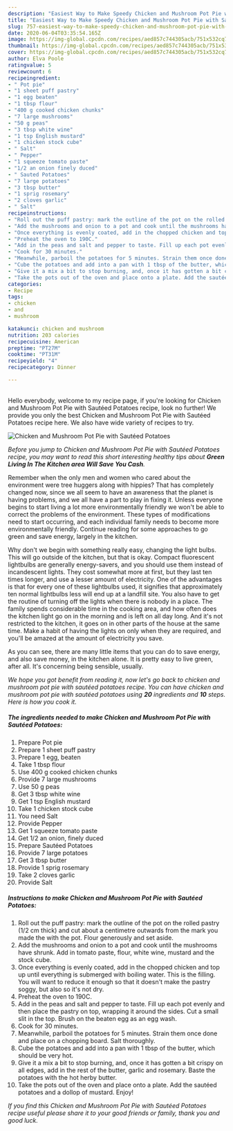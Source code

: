 ```yaml
---
description: "Easiest Way to Make Speedy Chicken and Mushroom Pot Pie with Sautéed Potatoes"
title: "Easiest Way to Make Speedy Chicken and Mushroom Pot Pie with Sautéed Potatoes"
slug: 757-easiest-way-to-make-speedy-chicken-and-mushroom-pot-pie-with-sauteed-potatoes
date: 2020-06-04T03:35:54.165Z
image: https://img-global.cpcdn.com/recipes/aed857c744305acb/751x532cq70/chicken-and-mushroom-pot-pie-with-sauteed-potatoes-recipe-main-photo.jpg
thumbnail: https://img-global.cpcdn.com/recipes/aed857c744305acb/751x532cq70/chicken-and-mushroom-pot-pie-with-sauteed-potatoes-recipe-main-photo.jpg
cover: https://img-global.cpcdn.com/recipes/aed857c744305acb/751x532cq70/chicken-and-mushroom-pot-pie-with-sauteed-potatoes-recipe-main-photo.jpg
author: Elva Poole
ratingvalue: 5
reviewcount: 6
recipeingredient:
- " Pot pie"
- "1 sheet puff pastry"
- "1 egg beaten"
- "1 tbsp flour"
- "400 g cooked chicken chunks"
- "7 large mushrooms"
- "50 g peas"
- "3 tbsp white wine"
- "1 tsp English mustard"
- "1 chicken stock cube"
- " Salt"
- " Pepper"
- "1 squeeze tomato paste"
- "1/2 an onion finely duced"
- " Sauted Potatoes"
- "7 large potatoes"
- "3 tbsp butter"
- "1 sprig rosemary"
- "2 cloves garlic"
- " Salt"
recipeinstructions:
- "Roll out the puff pastry: mark the outline of the pot on the rolled pastry (1/2 cm thick) and cut about a centimetre outwards from the mark you made the with the pot. Flour generously and set aside."
- "Add the mushrooms and onion to a pot and cook until the mushrooms have shrunk. Add in tomato paste, flour, white wine, mustard and the stock cube."
- "Once everything is evenly coated, add in the chopped chicken and top up until everything is submerged with boiling water. This is the filling. You will want to reduce it enough so that it doesn&#39;t make the pastry soggy, but also so it&#39;s not dry."
- "Preheat the oven to 190C."
- "Add in the peas and salt and pepper to taste. Fill up each pot evenly and then place the pastry on top, wrapping it around the sides. Cut a small slit in the top. Brush on the beaten egg as an egg wash."
- "Cook for 30 minutes."
- "Meanwhile, parboil the potatoes for 5 minutes. Strain them once done and place on a chopping board. Salt thoroughly."
- "Cube the potatoes and add into a pan with 1 tbsp of the butter, which should be very hot."
- "Give it a mix a bit to stop burning, and, once it has gotten a bit crispy on all edges, add in the rest of the butter, garlic and rosemary. Baste the potatoes with the hot herby butter."
- "Take the pots out of the oven and place onto a plate. Add the sautéed potatoes and a dollop of mustard. Enjoy!"
categories:
- Recipe
tags:
- chicken
- and
- mushroom

katakunci: chicken and mushroom 
nutrition: 203 calories
recipecuisine: American
preptime: "PT27M"
cooktime: "PT31M"
recipeyield: "4"
recipecategory: Dinner

---
```

<br>
Hello everybody, welcome to my recipe page, if you're looking for Chicken and Mushroom Pot Pie with Sautéed Potatoes recipe, look no further! We provide you only the best Chicken and Mushroom Pot Pie with Sautéed Potatoes recipe here. We also have wide variety of recipes to try.
<br>


![Chicken and Mushroom Pot Pie with Sautéed Potatoes](https://img-global.cpcdn.com/recipes/aed857c744305acb/751x532cq70/chicken-and-mushroom-pot-pie-with-sauteed-potatoes-recipe-main-photo.jpg)

<i>Before you jump to Chicken and Mushroom Pot Pie with Sautéed Potatoes recipe, you may want to read this short interesting healthy tips about 
<strong>Green Living In The Kitchen area Will Save You Cash</strong>.</i>
</br>

Remember when the only men and women who cared about the environment were tree huggers along with hippies? That has completely changed now, since we all seem to have an awareness that the planet is having problems, and we all have a part to play in fixing it. Unless everyone begins to start living a lot more environmentally friendly we won't be able to correct the problems of the environment. These types of modifications need to start occurring, and each individual family needs to become more environmentally friendly. Continue reading for some approaches to go green and save energy, largely in the kitchen.

Why don't we begin with something really easy, changing the light bulbs. This will go outside of the kitchen, but that is okay. Compact fluorescent lightbulbs are generally energy-savers, and you should use them instead of incandescent lights. They cost somewhat more at first, but they last ten times longer, and use a lesser amount of electricity. One of the advantages is that for every one of these lightbulbs used, it signifies that approximately ten normal lightbulbs less will end up at a landfill site. You also have to get the routine of turning off the lights when there is nobody in a place. The family spends considerable time in the cooking area, and how often does the kitchen light go on in the morning and is left on all day long. And it's not restricted to the kitchen, it goes on in other parts of the house at the same time. Make a habit of having the lights on only when they are required, and you'll be amazed at the amount of electricity you save.

As you can see, there are many little items that you can do to save energy, and also save money, in the kitchen alone. It is pretty easy to live green, after all. It's concerning being sensible, usually.


<i>We hope you got benefit from reading it, now let's go back to chicken and mushroom pot pie with sautéed potatoes recipe. You can have chicken and mushroom pot pie with sautéed potatoes using <strong>20</strong> ingredients and <strong>10</strong> steps. Here is how you cook it.
</i>

##### The ingredients needed to make Chicken and Mushroom Pot Pie with Sautéed Potatoes:

1. Prepare  Pot pie
1. Prepare 1 sheet puff pastry
1. Prepare 1 egg, beaten
1. Take 1 tbsp flour
1. Use 400 g cooked chicken chunks
1. Provide 7 large mushrooms
1. Use 50 g peas
1. Get 3 tbsp white wine
1. Get 1 tsp English mustard
1. Take 1 chicken stock cube
1. You need  Salt
1. Provide  Pepper
1. Get 1 squeeze tomato paste
1. Get 1/2 an onion, finely duced
1. Prepare  Sautéed Potatoes
1. Provide 7 large potatoes
1. Get 3 tbsp butter
1. Provide 1 sprig rosemary
1. Take 2 cloves garlic
1. Provide  Salt


##### Instructions to make Chicken and Mushroom Pot Pie with Sautéed Potatoes:

1. Roll out the puff pastry: mark the outline of the pot on the rolled pastry (1/2 cm thick) and cut about a centimetre outwards from the mark you made the with the pot. Flour generously and set aside.
1. Add the mushrooms and onion to a pot and cook until the mushrooms have shrunk. Add in tomato paste, flour, white wine, mustard and the stock cube.
1. Once everything is evenly coated, add in the chopped chicken and top up until everything is submerged with boiling water. This is the filling. You will want to reduce it enough so that it doesn&#39;t make the pastry soggy, but also so it&#39;s not dry.
1. Preheat the oven to 190C.
1. Add in the peas and salt and pepper to taste. Fill up each pot evenly and then place the pastry on top, wrapping it around the sides. Cut a small slit in the top. Brush on the beaten egg as an egg wash.
1. Cook for 30 minutes.
1. Meanwhile, parboil the potatoes for 5 minutes. Strain them once done and place on a chopping board. Salt thoroughly.
1. Cube the potatoes and add into a pan with 1 tbsp of the butter, which should be very hot.
1. Give it a mix a bit to stop burning, and, once it has gotten a bit crispy on all edges, add in the rest of the butter, garlic and rosemary. Baste the potatoes with the hot herby butter.
1. Take the pots out of the oven and place onto a plate. Add the sautéed potatoes and a dollop of mustard. Enjoy!


<i>If you find this Chicken and Mushroom Pot Pie with Sautéed Potatoes recipe useful please share it to your good friends or family, thank you and good luck.</i>
